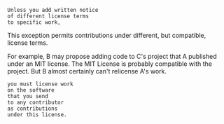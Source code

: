     Unless you add written notice
    of different license terms
    to specific work,

This exception permits contributions under different, but
compatible, license terms.

For example, B may propose adding code to C's project that A
published under an MIT license. The MIT License is probably
compatible with the project. But B almost certainly can't
relicense A's work.

    you must license work
    on the software
    that you send
    to any contributor
    as contributions
    under this license.
